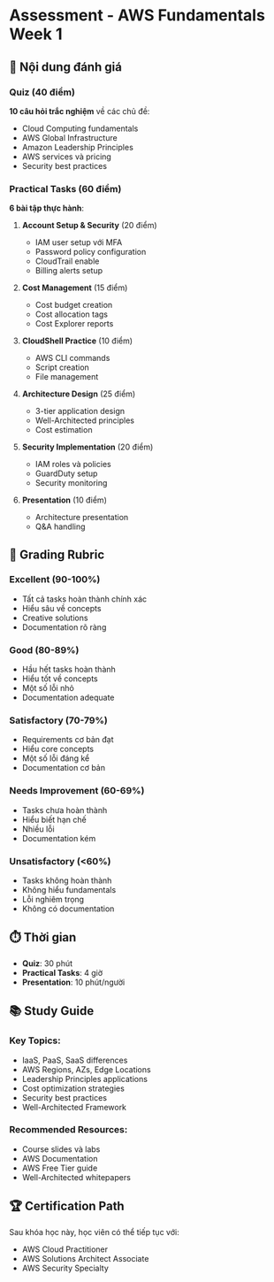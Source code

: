 # Assessment - AWS Fundamentals Week 1

## 📝 Nội dung đánh giá

### Quiz (40 điểm)
**10 câu hỏi trắc nghiệm** về các chủ đề:
- Cloud Computing fundamentals
- AWS Global Infrastructure
- Amazon Leadership Principles
- AWS services và pricing
- Security best practices

### Practical Tasks (60 điểm)
**6 bài tập thực hành**:

1. **Account Setup & Security** (20 điểm)
   - IAM user setup với MFA
   - Password policy configuration
   - CloudTrail enable
   - Billing alerts setup

2. **Cost Management** (15 điểm)
   - Cost budget creation
   - Cost allocation tags
   - Cost Explorer reports

3. **CloudShell Practice** (10 điểm)
   - AWS CLI commands
   - Script creation
   - File management

4. **Architecture Design** (25 điểm)
   - 3-tier application design
   - Well-Architected principles
   - Cost estimation

5. **Security Implementation** (20 điểm)
   - IAM roles và policies
   - GuardDuty setup
   - Security monitoring

6. **Presentation** (10 điểm)
   - Architecture presentation
   - Q&A handling

## 🎯 Grading Rubric

### Excellent (90-100%)
- Tất cả tasks hoàn thành chính xác
- Hiểu sâu về concepts
- Creative solutions
- Documentation rõ ràng

### Good (80-89%)
- Hầu hết tasks hoàn thành
- Hiểu tốt về concepts
- Một số lỗi nhỏ
- Documentation adequate

### Satisfactory (70-79%)
- Requirements cơ bản đạt
- Hiểu core concepts
- Một số lỗi đáng kể
- Documentation cơ bản

### Needs Improvement (60-69%)
- Tasks chưa hoàn thành
- Hiểu biết hạn chế
- Nhiều lỗi
- Documentation kém

### Unsatisfactory (<60%)
- Tasks không hoàn thành
- Không hiểu fundamentals
- Lỗi nghiêm trọng
- Không có documentation

## ⏱️ Thời gian
- **Quiz**: 30 phút
- **Practical Tasks**: 4 giờ
- **Presentation**: 10 phút/người

## 📚 Study Guide
### Key Topics:
- IaaS, PaaS, SaaS differences
- AWS Regions, AZs, Edge Locations
- Leadership Principles applications
- Cost optimization strategies
- Security best practices
- Well-Architected Framework

### Recommended Resources:
- Course slides và labs
- AWS Documentation
- AWS Free Tier guide
- Well-Architected whitepapers

## 🏆 Certification Path
Sau khóa học này, học viên có thể tiếp tục với:
- AWS Cloud Practitioner
- AWS Solutions Architect Associate
- AWS Security Specialty
